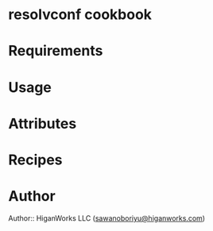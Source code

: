 # resolvconf cookbook

# Requirements

# Usage

# Attributes

# Recipes

# Author

Author:: HiganWorks LLC (<sawanoboriyu@higanworks.com>)
